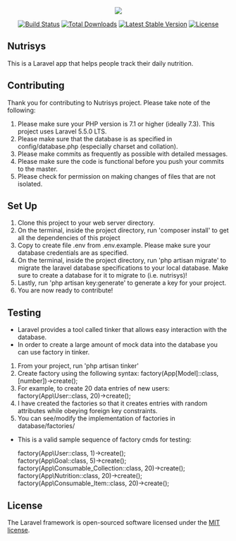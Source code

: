 <p align="center"><img src="https://laravel.com/assets/img/components/logo-laravel.svg"></p>

<p align="center">
<a href="https://travis-ci.org/laravel/framework"><img src="https://travis-ci.org/laravel/framework.svg" alt="Build Status"></a>
<a href="https://packagist.org/packages/laravel/framework"><img src="https://poser.pugx.org/laravel/framework/d/total.svg" alt="Total Downloads"></a>
<a href="https://packagist.org/packages/laravel/framework"><img src="https://poser.pugx.org/laravel/framework/v/stable.svg" alt="Latest Stable Version"></a>
<a href="https://packagist.org/packages/laravel/framework"><img src="https://poser.pugx.org/laravel/framework/license.svg" alt="License"></a>
</p>

## Nutrisys

This is a Laravel app that helps people track their daily nutrition.

## Contributing

Thank you for contributing to Nutrisys project. Please take note of the following:
1. Please make sure your PHP version is 7.1 or higher (ideally 7.3). This project uses Laravel 5.5.0 LTS.
2. Please make sure that the database is as specified in config/database.php (especially charset and collation).
3. Please make commits as frequently as possible with detailed messages.
4. Please make sure the code is functional before you push your commits to the master.
5. Please check for permission on making changes of files that are not isolated.

## Set Up

1. Clone this project to your web server directory.
2. On the terminal, inside the project directory, run 'composer install' to get all the dependencies of this project
3. Copy to create file .env from .env.example. Please make sure your database credentials are as specified.
4. On the terminal, inside the project directory, run 'php artisan migrate' to migrate the laravel database specifications to your local database.  Make sure to create a database for it to migrate to (i.e. nutrisys)!
5. Lastly, run 'php artisan key:generate' to generate a key for your project.
6. You are now ready to contribute!


## Testing

* Laravel provides a tool called tinker that allows easy interaction with the database.
* In order to create a large amount of mock data into the database you can use factory in tinker.

1. From your project, run 'php artisan tinker'
2. Create factory using the following syntax: factory(App\[Model]::class, [number])->create();
3. For example, to create 20 data entries of new users: factory(App\User::class, 20)->create();
4. I have created the factories so that it creates entries with random attributes while obeying foreign key constraints.
5. You can see/modify the implementation of factories in database/factories/ 

* This is a valid sample sequence of factory cmds for testing:

    factory(App\User::class, 1)->create();                     
    factory(App\Goal::class, 5)->create();                     
    factory(App\Consumable_Collection::class, 20)->create();   
    factory(App\Nutrition::class, 20)->create();    
    factory(App\Consumable_Item::class, 20)->create();

## License

The Laravel framework is open-sourced software licensed under the [MIT license](http://opensource.org/licenses/MIT).
